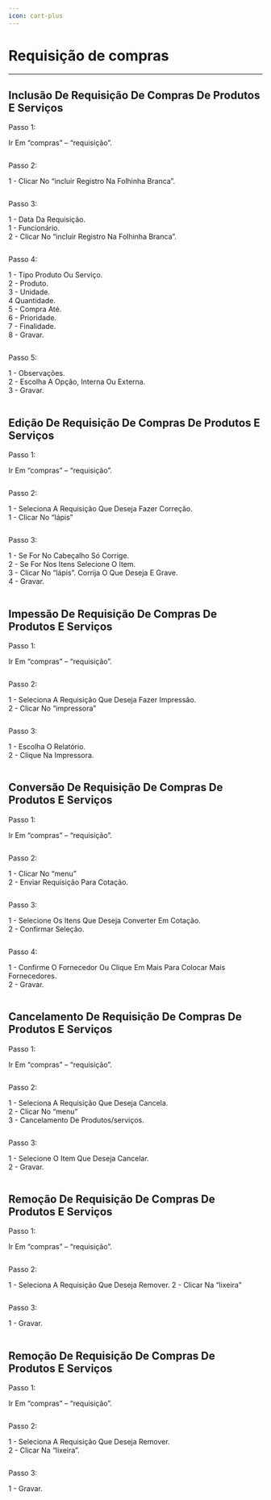 ```yaml
---
icon: cart-plus
---
```


# Requisição de compras

***

## Inclusão De Requisição De Compras De Produtos E Serviços

Passo 1:

Ir Em “compras” – “requisição”.

<figure><img src="../../.gitbook/assets/image (3) (1).png" alt=""><figcaption></figcaption></figure>

Passo 2:

1 - Clicar No “incluir Registro Na Folhinha Branca”.

<figure><img src="../../.gitbook/assets/image (1) (1) (1) (1).png" alt=""><figcaption></figcaption></figure>

Passo 3:

1 - Data Da Requisição.\
1 - Funcionário.\
2 - Clicar No “incluir Registro Na Folhinha Branca”.

<figure><img src="../../.gitbook/assets/image (2) (1) (1) (1).png" alt=""><figcaption></figcaption></figure>

Passo 4:

1 - Tipo Produto Ou Serviço.\
2 - Produto.\
3 - Unidade.\
4 Quantidade.\
5 - Compra Até.\
6 - Prioridade.\
7 - Finalidade.\
8 - Gravar.

<figure><img src="../../.gitbook/assets/image (3) (1) (1).png" alt=""><figcaption></figcaption></figure>

Passo 5:

1 - Observações.\
2 - Escolha A Opção, Interna Ou Externa.\
3 - Gravar.

<figure><img src="../../.gitbook/assets/image (4) (1).png" alt=""><figcaption></figcaption></figure>

## Edição De Requisição De Compras De Produtos E Serviços

Passo 1:

Ir Em “compras” – “requisição”.

<figure><img src="../../.gitbook/assets/image (5) (1).png" alt=""><figcaption></figcaption></figure>

Passo 2:

1 - Seleciona A Requisição Que Deseja Fazer Correção.\
1 - Clicar No “lápis”

<figure><img src="../../.gitbook/assets/image (6) (1).png" alt=""><figcaption></figcaption></figure>

Passo 3:

1 - Se For No Cabeçalho Só Corrige.\
2 - Se For Nos Itens Selecione O Item.\
3 - Clicar No “lápis”. Corrija O Que Deseja E Grave.\
4 - Gravar.

<figure><img src="../../.gitbook/assets/image (7) (1).png" alt=""><figcaption></figcaption></figure>

## Impessão De Requisição De Compras De Produtos E Serviços

Passo 1:

Ir Em “compras” – “requisição”.

<figure><img src="../../.gitbook/assets/image (8) (1).png" alt=""><figcaption></figcaption></figure>

Passo 2:

1 - Seleciona A Requisição Que Deseja Fazer Impressão.\
2 - Clicar No “impressora”

<figure><img src="../../.gitbook/assets/image (9) (1).png" alt=""><figcaption></figcaption></figure>

Passo 3:

1 - Escolha O Relatório.\
2 - Clique Na Impressora.

<figure><img src="../../.gitbook/assets/image (10) (1).png" alt=""><figcaption></figcaption></figure>

## Conversão De Requisição De Compras De Produtos E Serviços

Passo 1:

Ir Em “compras” – “requisição”.

<figure><img src="../../.gitbook/assets/image (11).png" alt=""><figcaption></figcaption></figure>

Passo 2:

1 - Clicar No “menu”\
2 - Enviar Requisição Para Cotação.

<figure><img src="../../.gitbook/assets/image (12).png" alt=""><figcaption></figcaption></figure>

Passo 3:

1 - Selecione Os Itens Que Deseja Converter Em Cotação.\
2 - Confirmar Seleção.

<figure><img src="../../.gitbook/assets/image (13).png" alt=""><figcaption></figcaption></figure>

Passo 4:

1 - Confirme O Fornecedor Ou Clique Em Mais Para Colocar Mais Fornecedores.\
2 - Gravar.

<figure><img src="../../.gitbook/assets/image (14).png" alt=""><figcaption></figcaption></figure>

## Cancelamento De Requisição De Compras De Produtos E Serviços

Passo 1:

Ir Em “compras” – “requisição”.

<figure><img src="../../.gitbook/assets/image (15).png" alt=""><figcaption></figcaption></figure>

Passo 2:

1 - Seleciona A Requisição Que Deseja Cancela.\
2 - Clicar No “menu”\
3 - Cancelamento De Produtos/serviços.

<figure><img src="../../.gitbook/assets/image (16).png" alt=""><figcaption></figcaption></figure>

Passo 3:

1 - Selecione O Item Que Deseja Cancelar.\
2 - Gravar.

<figure><img src="../../.gitbook/assets/image (17).png" alt=""><figcaption></figcaption></figure>

## Remoção De Requisição De Compras De Produtos E Serviços

Passo 1:

Ir Em “compras” – “requisição”.

<figure><img src="../../.gitbook/assets/image (18).png" alt=""><figcaption></figcaption></figure>

Passo 2:

1 - Seleciona A Requisição Que Deseja Remover. 2 - Clicar Na “lixeira”

<figure><img src="../../.gitbook/assets/image (19).png" alt=""><figcaption></figcaption></figure>

Passo 3:

1 - Gravar.

<figure><img src="../../.gitbook/assets/image (20).png" alt=""><figcaption></figcaption></figure>

## Remoção De Requisição De Compras De Produtos E Serviços

Passo 1:

Ir Em “compras” – “requisição”.

<figure><img src="../../.gitbook/assets/image (21).png" alt=""><figcaption></figcaption></figure>

Passo 2:

1 - Seleciona A Requisição Que Deseja Remover.\
2 - Clicar Na “lixeira”.

<figure><img src="../../.gitbook/assets/image (22).png" alt=""><figcaption></figcaption></figure>

Passo 3:

1 - Gravar.

<figure><img src="../../.gitbook/assets/image (23).png" alt=""><figcaption></figcaption></figure>
